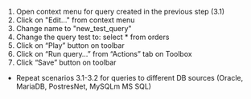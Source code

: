 1. Open context menu for query created in the previous step (3.1)
2. Click on "Edit…" from context menu
3. Change name to "new_test_query"
4. Change the query test to: select * from orders
5. Click on “Play” button on toolbar
6. Click on “Run query…” from “Actions” tab on Toolbox
7. Click “Save” button on toolbar

* Repeat scenarios 3.1-3.2 for queries to different DB sources (Oracle, MariaDB, PostresNet, MySQLm MS SQL)